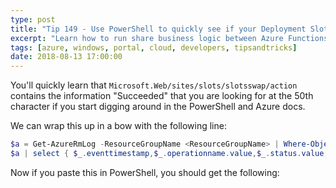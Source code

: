 ```yaml
---
type: post
title: "Tip 149 - Use PowerShell to quickly see if your Deployment Slot Swapped Successfully"
excerpt: "Learn how to run share business logic between Azure Functions"
tags: [azure, windows, portal, cloud, developers, tipsandtricks]
date: 2018-08-13 17:00:00
---
```



You'll quickly learn that `Microsoft.Web/sites/slots/slotsswap/action` contains the information "Succeeded" that you are looking for at the 50th character if you start digging around in the PowerShell and Azure docs.

We can wrap this up in a bow with the following line:

```powershell
$a = Get-AzureRmLog -ResourceGroupName <ResourceGroupName> | Where-Object { $_.operationname.value -contains "Microsoft.Web/sites/slots/slotsswap/action" -and $_.Status.Value -eq 'Succeeded'} 
$a | select { $_.eventtimestamp,$_.operationname.value,$_.status.value,$_.resourceid.substring(50) }
```

Now if you paste this in PowerShell, you should get the following:

<img :src="$withBase('/files/powershellslot1.png')">

